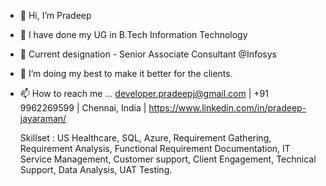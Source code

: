 - 👋 Hi, I’m Pradeep
- 👀 I have done my UG in B.Tech Information Technology
- 🌱 Current designation - Senior Associate Consultant @Infosys
- 💞️ I’m doing my best to make it better for the clients.
- 📫 How to reach me ...
      developer.pradeepj@gmail.com | +91 9962269599 | Chennai, India | https://www.linkedin.com/in/pradeep-jayaraman/
      
   Skillset : US Healthcare, SQL, Azure, Requirement Gathering, Requirement Analysis, Functional Requirement Documentation, IT Service Management, Customer support,                   Client Engagement, Technical Support, Data Analysis, UAT Testing.
   
   
<!---
pradeep-jayaraman/pradeep-jayaraman is a ✨ special ✨ repository because its `README.md` (this file) appears on your GitHub profile.
You can click the Preview link to take a look at your changes.
--->
